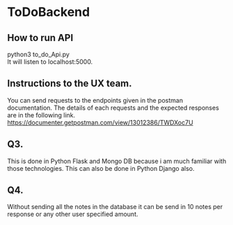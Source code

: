 # ToDoBackend

## How to run API
python3 to_do_Api.py
<br /> It will listen to localhost:5000. 

## Instructions to the UX team.
You can send requests to the endpoints given in the postman documentation. The details of each requests and the expected responses are in the following link.
<br />https://documenter.getpostman.com/view/13012386/TWDXoc7U

## Q3.
This is done in Python Flask and Mongo DB because i am much familiar with those technologies. This can also be done in Python Django also.

## Q4.
Without sending all the notes in the database it can be send in 10 notes per response or any other user specified amount.
